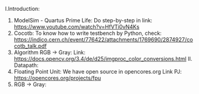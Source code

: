 I.Introduction:
  1.  ModelSim - Quartus Prime Life:
        Do step-by-step in link: https://www.youtube.com/watch?v=HfVTi0vN4Ks
  2.  Cocotb:
        To know how to write testbench by Python, check: https://indico.cern.ch/event/776422/attachments/1769690/2874927/cocotb_talk.pdf
  3.  Algorithm RGB -> Gray:
        Link: https://docs.opencv.org/3.4/de/d25/imgproc_color_conversions.html
II. Datapath:
  1. Floating Point Unit:
        We have open source in opencores.org 
        Link PJ: https://opencores.org/projects/fpu
  2. RGB -> Gray:
